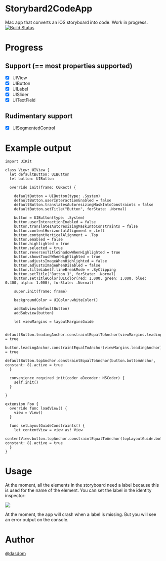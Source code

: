 # Storybard2CodeApp
Mac app that converts an iOS storyboard into code. Work in progress.
[![Build Status](https://travis-ci.org/dasdom/Storybard2CodeApp.svg?branch=master)](https://travis-ci.org/dasdom/Storybard2CodeApp)

# Progress
## Support (== most properties supported)
- [x] UIView
- [x] UIButton
- [x] UILabel
- [x] UISlider
- [x] UITextField

## Rudimentary support
- [x] UISegmentedControl

# Example output
```
import UIKit

class View: UIView {
  let defaultButton: UIButton
  let button: UIButton
  
  override init(frame: CGRect) {
    
    defaultButton = UIButton(type: .System)
    defaultButton.userInteractionEnabled = false
    defaultButton.translatesAutoresizingMaskIntoConstraints = false
    defaultButton.setTitle("Button", forState: .Normal)
    
    button = UIButton(type: .System)
    button.userInteractionEnabled = false
    button.translatesAutoresizingMaskIntoConstraints = false
    button.contentHorizontalAlignment = .Left
    button.contentVerticalAlignment = .Top
    button.enabled = false
    button.highlighted = true
    button.selected = true
    button.reversesTitleShadowWhenHighlighted = true
    button.showsTouchWhenHighlighted = true
    button.adjustsImageWhenHighlighted = false
    button.adjustsImageWhenDisabled = false
    button.titleLabel?.lineBreakMode = .ByClipping
    button.setTitle("Button 1", forState: .Normal)
    button.setTitleColor(UIColor(red: 1.000, green: 1.000, blue: 0.400, alpha: 1.000), forState: .Normal)
    
    super.init(frame: frame)
    
    backgroundColor = UIColor.whiteColor()
    
    addSubview(defaultButton)
    addSubview(button)
    
    let viewMargins = layoutMarginsGuide
    
    defaultButton.leadingAnchor.constraintEqualToAnchor(viewMargins.leadingAnchor).active = true
    button.leadingAnchor.constraintEqualToAnchor(viewMargins.leadingAnchor).active = true
    defaultButton.topAnchor.constraintEqualToAnchor(button.bottomAnchor, constant: 8).active = true
  }
  
  convenience required init(coder aDecoder: NSCoder) {
    self.init()
  }
  
}

extension Foo {
  override func loadView() {
    view = View()
  }
  
  func setLayoutGuideConstraints() {
    let contentView = view as! View
    contentView.button.topAnchor.constraintEqualToAnchor(topLayoutGuide.bottomAnchor, constant: 8).active = true
  }
}
```

# Usage
At the moment, all the elements in the storyboard need a label because this is used for the name of the element. You can set the label in the identity inspector:

![](https://raw.githubusercontent.com/dasdom/Storybard2CodeApp/master/screenshots/setting_label.png)

At the moment, the app will crash when a label is missing. But you will see an error output on the console.

# Author
[@dasdom](https://twitter.com/dasdom)

